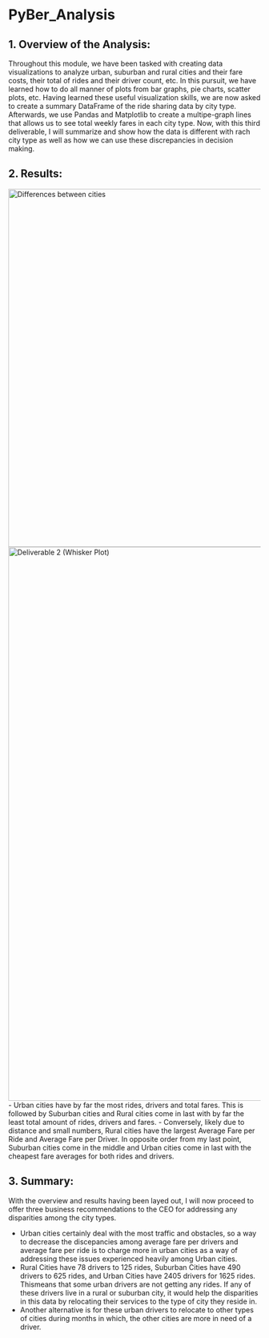 # PyBer_Analysis
## 1. Overview of the Analysis: 
Throughout this module, we have been tasked with creating data visualizations to analyze urban, suburban and rural cities and their fare costs, their total of rides and their driver count, etc. In this pursuit, we have learned how to do all manner of plots from bar graphs, pie charts, scatter plots, etc. Having learned these useful visualization skills, we are now asked to create a summary DataFrame of the ride sharing data by city type. Afterwards, we use Pandas and Matplotlib to create a multipe-graph lines that allows us to see total weekly fares in each city type. Now, with this third deliverable, I will summarize and show how the data is different with rach city type as well as how we can use these discrepancies in decision making. 
## 2. Results:
<img width="715" alt="Differences between cities" src="https://user-images.githubusercontent.com/95828604/151263086-535846dc-ffc6-4d56-aec2-731cabaa81c9.png">
<img width="1106" alt="Deliverable 2 (Whisker Plot)" src="https://user-images.githubusercontent.com/95828604/151274149-59960a75-b722-4196-8699-e062349b3600.png">
- Urban cities have by far the most rides, drivers and total fares. This is followed by Suburban cities and Rural cities come in last with by far the least total amount of rides, drivers and fares. 
- Conversely, likely due to distance and small numbers, Rural cities have the largest Average Fare per Ride and Average Fare per Driver. In opposite order from my last point, Suburban cities come in the middle and Urban cities come in last with the cheapest fare averages for both rides and drivers.
  
## 3. Summary:
With the overview and results having been layed out, I will now proceed to offer three business recommendations to the CEO for addressing any disparities among the city types. 
- Urban cities certainly deal with the most traffic and obstacles, so a way to decrease the discepancies among average fare per drivers and average fare per ride is to charge more in urban cities as a way of addressing these issues experienced heavily among Urban cities. 
- Rural Cities have 78 drivers to 125 rides, Suburban Cities have 490 drivers to 625 rides, and Urban Cities have 2405 drivers for 1625 rides. Thismeans that some urban drivers are not getting any rides. If any of these drivers live in a rural or suburban city, it would help the disparities in this data by relocating their services to the type of city they reside in. 
- Another alternative is for these urban drivers to relocate to other types of cities during months in which, the other cities are more in need of a driver. 
